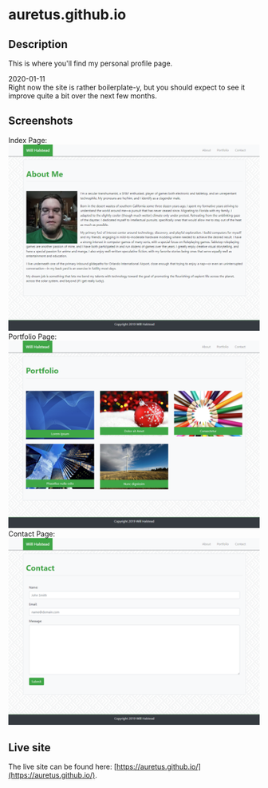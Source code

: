 # auretus.github.io
## Description
This is where you'll find my personal profile page. 

2020-01-11  
Right now the site is rather boilerplate-y, but you should expect to see it improve quite a bit over the next few months.

## Screenshots
Index Page:  
![Index page](images/index-html-screenshot.png "Index page")
Portfolio Page:  
![Portfolio](images/portfolio-html-screenshot.png "Portfolio page")
Contact Page:  
![Contact page](images/contact-html-screenshot.png "Contact page")

## Live site  
The live site can be found here: [https://auretus.github.io/](https://auretus.github.io/).
